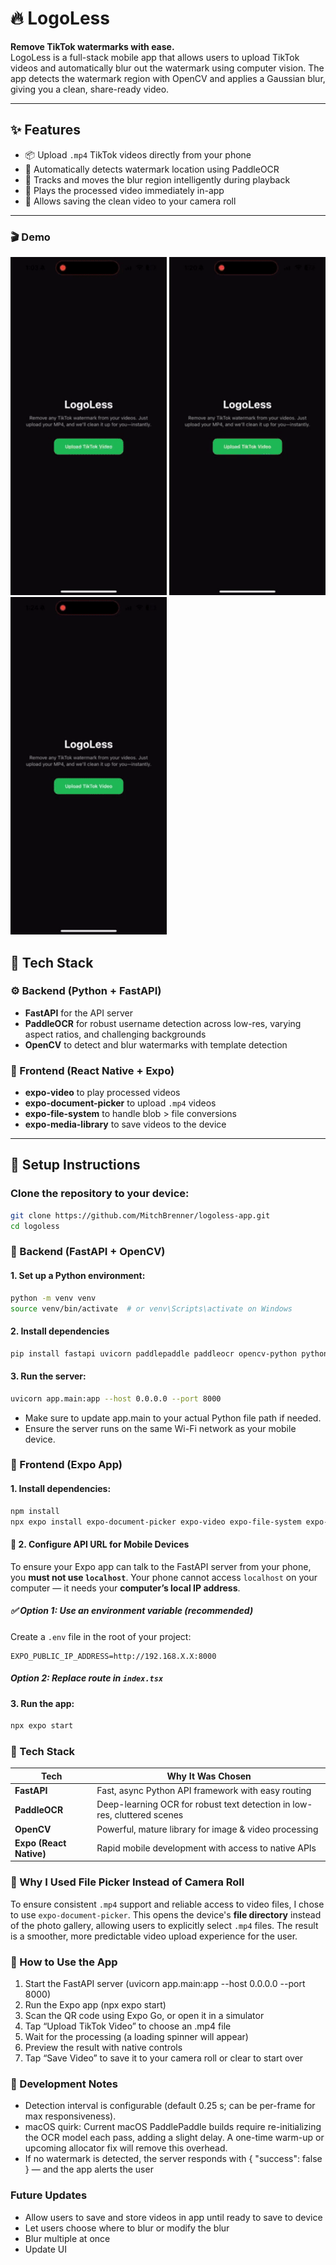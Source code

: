 # 🔥 LogoLess

**Remove TikTok watermarks with ease.**  
LogoLess is a full-stack mobile app that allows users to upload TikTok videos and automatically blur out the watermark using computer vision. The app detects the watermark region with OpenCV and applies a Gaussian blur, giving you a clean, share-ready video.

---

## ✨ Features

- 📦 Upload `.mp4` TikTok videos directly from your phone
- 🎯 Automatically detects watermark location using PaddleOCR
- 🔄 Tracks and moves the blur region intelligently during playback
- 📱 Plays the processed video immediately in-app
- 💾 Allows saving the clean video to your camera roll

---

### 🎬 Demo

<p float="left">
  <img src="./assets/videos/demo.gif" width="250" alt="Successfull Upload" />
  <img src="./assets/videos/demo_horizontal.gif" width="250" alt="Successful Upload on horizontal video" />
  <img src="./assets/videos/demo_no_watermark.gif" width="250" alt="No watermark video" />
</p>

## 🧠 Tech Stack

### ⚙️ Backend (Python + FastAPI)

- **FastAPI** for the API server
- **PaddleOCR** for robust username detection across low-res, varying aspect ratios, and challenging backgrounds
- **OpenCV** to detect and blur watermarks with template detection

### 📱 Frontend (React Native + Expo)

- **expo-video** to play processed videos
- **expo-document-picker** to upload `.mp4` videos
- **expo-file-system** to handle blob > file conversions
- **expo-media-library** to save videos to the device

---

## 🚀 Setup Instructions

### Clone the repository to your device:

```bash
git clone https://github.com/MitchBrenner/logoless-app.git
cd logoless
```

### 🐍 Backend (FastAPI + OpenCV)

#### 1. Set up a Python environment:

```bash
python -m venv venv
source venv/bin/activate  # or venv\Scripts\activate on Windows
```

#### 2. Install dependencies

```bash
pip install fastapi uvicorn paddlepaddle paddleocr opencv-python python-multipart
```

#### 3. Run the server:

```bash
uvicorn app.main:app --host 0.0.0.0 --port 8000
```

- Make sure to update app.main to your actual Python file path if needed.
- Ensure the server runs on the same Wi-Fi network as your mobile device.

### 📱 Frontend (Expo App)

#### 1. Install dependencies:

```bash
npm install
npx expo install expo-document-picker expo-video expo-file-system expo-media-library
```

#### 🔁 2. Configure API URL for Mobile Devices

To ensure your Expo app can talk to the FastAPI server from your phone, you **must not use `localhost`**. Your phone cannot access `localhost` on your computer — it needs your **computer’s local IP address**.

##### ✅ Option 1: Use an environment variable (recommended)

Create a `.env` file in the root of your project:

```env
EXPO_PUBLIC_IP_ADDRESS=http://192.168.X.X:8000
```

##### Option 2: Replace route in `index.tsx`

#### 3. Run the app:

```bash
npx expo start
```

### 🧠 Tech Stack

| Tech                    | Why It Was Chosen                                                        |
| ----------------------- | ------------------------------------------------------------------------ |
| **FastAPI**             | Fast, async Python API framework with easy routing                       |
| **PaddleOCR**           | Deep-learning OCR for robust text detection in low-res, cluttered scenes |
| **OpenCV**              | Powerful, mature library for image & video processing                    |
| **Expo (React Native)** | Rapid mobile development with access to native APIs                      |

### 📁 Why I Used File Picker Instead of Camera Roll

To ensure consistent `.mp4` support and reliable access to video files, I chose to use `expo-document-picker`. This opens the device's **file directory** instead of the photo gallery, allowing users to explicitly select `.mp4` files.
The result is a smoother, more predictable video upload experience for the user.

### 📸 How to Use the App

1. Start the FastAPI server (uvicorn app.main:app --host 0.0.0.0 --port 8000)
2. Run the Expo app (npx expo start)
3. Scan the QR code using Expo Go, or open it in a simulator
4. Tap “Upload TikTok Video” to choose an .mp4 file
5. Wait for the processing (a loading spinner will appear)
6. Preview the result with native controls
7. Tap “Save Video” to save it to your camera roll or clear to start over

### 🧪 Development Notes

- Detection interval is configurable (default 0.25 s; can be per-frame for max responsiveness).
- macOS quirk: Current macOS PaddlePaddle builds require re-initializing the OCR model each pass, adding a slight delay. A one-time warm-up or upcoming allocator fix will remove this overhead.
- If no watermark is detected, the server responds with { "success": false } — and the app alerts the user

### Future Updates

- Allow users to save and store videos in app until ready to save to device
- Let users choose where to blur or modify the blur
- Blur multiple at once
- Update UI
